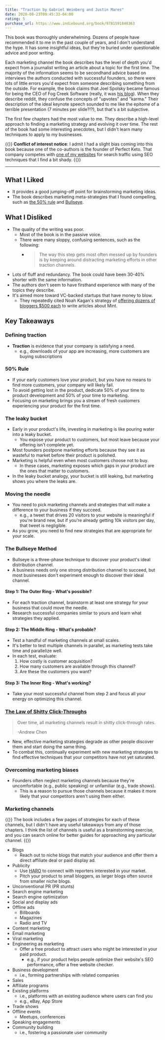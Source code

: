 ```yaml
---
title: "Traction by Gabriel Weinberg and Justin Mares"
date: 2020-08-23T09:45:33-04:00
rating: 5
purchase_url: https://www.indiebound.org/book/9781591848363
---
```


This book was thoroughly underwhelming. Dozens of people have recommended it to me in the past couple of years, and I don't understand the hype. It has some insightful ideas, but they're buried under questionable advice and poor writing.

<!--more-->

Each marketing channel the book describes has the level of depth you'd expect from a journalist writing an article about a topic for the first time. The majority of the information seems to be secondhand advice based on interviews the authors conducted with successful founders, so there were lots of little errors you'd expect from someone describing something from the outside. For example, the book claims that Joel Spolsky became famous for being the CEO of Fog Creek Software (really, it was [his blog](https://www.joelonsoftware.com/)). When they describe reddit, they confuse the concepts of "upvotes" and "karma." Their description of the ideal keynote speech sounded to me like the epitome of a terrible presentation (7 minutes per slide?!?), but that's a bit subjective.

The first few chapters had the most value to me. They describe a high-level approach to finding a marketing strategy and evolving it over time. The rest of the book had some interesting anecdotes, but I didn't learn many techniques to apply to my businesses.

{{<notice type="warning">}}
**Conflict of interest notice**: I admit I had a slight bias coming into this book because one of the co-authors is the founder of Perfect Keto. That company competes with [one of my websites](https://isitketo.org/) for search traffic using SEO techniques that I find a bit shady.
{{</notice>}}

---

## What I Liked

- It provides a good jumping-off point for brainstorming marketing ideas.
- The book describes marketing meta-strategies that I found compelling, such as [the 50% rule](#50-rule) and [Bullseye](#the-bullseye-method).

## What I Disliked

- The quality of the writing was poor.
  - Most of the book is in the passive voice.
  - There were many sloppy, confusing sentences, such as the following:
    - > The way this step gets most often messed up by founders is by keeping around distracting marketing efforts in other traction channels.
- Lots of fluff and redundancy. The book could have been 30-40% shorter with the same information.
- The authors don't seem to have firsthand experience with many of the topics they describe.
- It's aimed more toward VC-backed startups that have money to blow.
  - They repeatedly cited Noah Kagan's strategy of [offering dozens of bloggers $500 each](https://okdork.com/james-clear/) to write articles about Mint.

## Key Takeaways

### Defining traction

- **Traction** is evidence that your company is satisfying a need.
  - e.g., downloads of your app are increasing, more customers are buying subscriptions

### 50% Rule

- If your early customers love your product, but you have no means to find more customers, your company will likely fail.
- To avoid getting lost in the product, dedicate 50% of your time to product development and 50% of your time to marketing.
- Focusing on marketing brings you a stream of fresh customers experiencing your product for the first time.

### The leaky bucket

- Early in your product's life, investing in marketing is like pouring water into a leaky bucket.
  - You expose your product to customers, but most leave because your offering isn't complete yet.
- Most founders postpone marketing efforts because they see it as wasteful to market before their product is polished.
- Marketing is helpful even when most customers choose not to buy.
  - In these cases, marketing exposes which gaps in your product are the ones that matter to customers.
- In the leaky bucket analogy, your bucket is still leaking, but marketing shows you where the leaks are.

### Moving the needle

- You need to pick marketing channels and strategies that will make a difference to your business if they succeed.
  - e.g., a tweet that drives 20 visitors to your website is meaningful if you're brand new, but if you're already getting 10k visitors per day, that tweet is negligible.
- As you grow, you need to find new strategies that are appropriate for your scale.

### The Bullseye Method

- Bullseye is a three-phase technique to discover your product's ideal distribution channel.
- A business needs only one strong distribution channel to succeed, but most businesses don't experiment enough to discover their ideal channel.

#### Step 1: The Outer Ring - What's possible?

- For each traction channel, brainstorm at least one strategy for your business that could move the needle.
- Research successful companies similar to yours and learn what strategies they applied.

#### Step 2: The Middle Ring - What's probable?

- Test a handful of marketing channels at small scales.
- It's better to test multiple channels in parallel, as marketing tests take time and parallelize well.
- In each test, evaluate:
  1. How costly is customer acquisition?
  1. How many customers are available through this channel?
  1. Are these the customers you want?

#### Step 3: The Inner Ring - What's working?

- Take your most successful channel from step 2 and focus all your energy on optimizing this channel.

### [The Law of Shitty Click-Throughs](https://andrewchen.co/the-law-of-shitty-clickthroughs/)

> Over time, all marketing channels result in shitty click-through rates.
>
> -Andrew Chen

- New, effective marketing strategies degrade as other people discover them and start doing the same thing.
- To combat this, continually experiment with new marketing strategies to find effective techniques that your competitors have not yet saturated.

### Overcoming marketing biases

- Founders often neglect marketing channels because they're uncomfortable (e.g., public speaking) or unfamiliar (e.g., trade shows).
  - This is a reason to pursue those channels because it makes it more likely that your competitors aren't using them either.

### Marketing channels

{{<notice type="info">}}
The book includes a few pages of strategies for each of these channels, but I didn't have any useful takeaways from any of those chapters. I think the list of channels is useful as a brainstorming exercise, and you can search online for better guides for approaching any particular channel.
{{</notice>}}

- Blogs
  - Reach out to niche blogs that match your audience and offer them a direct affiliate deal or paid display ad.
- Publicity
  - Use [HARO](https://www.helpareporter.com/) to connect with reporters interested in your market.
  - Pitch your product to small bloggers, as larger blogs often source from smaller niche blogs.
- Unconventional PR (PR stunts)
- Search engine marketing
- Search engine optimization
- Social and display ads
- Offline ads
  - Billboards
  - Magazines
  - Radio and TV
- Content marketing
- Email marketing
- Viral marketing
- Engineering as marketing
  - Offer a free product to attract users who might be interested in your paid product.
    - e.g., if your product helps people optimize their website's SEO performance, offer a free website checker.
- Business development
  - i.e., forming partnerships with related companies
- Sales
- Affiliate programs
- Existing platforms
  - i.e., platforms with an existing audience where users can find you
  - e.g., eBay, App Store
- Trade shows
- Offline events
  - Meetups, conferences
- Speaking engagements
- Community building
  - i.e., fostering a passionate user community
